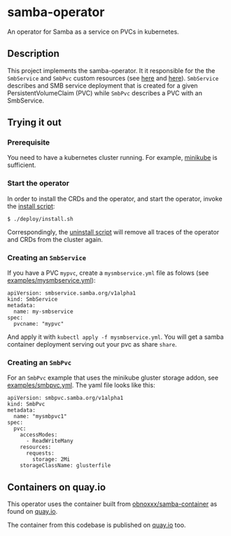 # samba-operator

An operator for Samba as a service on PVCs in kubernetes.

## Description

This project implements the samba-operator. It it responsible for the
the `SmbService` and `SmbPvc` custom resources
(see [here](deploy/crds/smbservice.samba.org_smbservice_crd.yaml)
and [here](deploy/crds/smbpvc.samba.org_smbpvc_crd.yaml)).
`SmbService` describes and SMB service deployment that is created
for a given PersistentVolumeClaim (PVC) while `SmbPvc` describes a PVC with an
SmbService.

## Trying it out

### Prerequisite

You need to have a kubernetes cluster running. For example,
[minikube](https://kubernetes.io/docs/setup/learning-environment/minikube/)
is sufficient.

### Start the operator

In order to install the CRDs and the operator, and start the operator,
invoke the [install script](deploy/install.sh):

```
$ ./deploy/install.sh
```

Correspondingly, the [uninstall script](deploy/uninstall.sh) will remove all
traces of the operator and CRDs from the cluster again.

### Creating an `SmbService`

If you have a PVC `mypvc`, create a `mysmbservice.yml` file as folows (see
		[examples/mysmbservice.yml](examples/mysmbservice.yml)):

```
apiVersion: smbservice.samba.org/v1alpha1
kind: SmbService
metadata:
  name: my-smbservice
spec:
  pvcname: "mypvc"
```

And apply it with `kubectl apply -f mysmbservice.yml`.
You will get a samba container deployment serving out your pvc as share `share`.

### Creating an `SmbPvc`

For an `SmbPvc` example that uses the minikube gluster storage addon, see
[examples/smbpvc.yml](examples/smbpvc1.yml). The yaml file looks like this:

```
apiVersion: smbpvc.samba.org/v1alpha1
kind: SmbPvc
metadata:
  name: "mysmbpvc1"
spec:
  pvc:
    accessModes:
      - ReadWriteMany
    resources:
      requests:
        storage: 2Mi
    storageClassName: glusterfile
```

## Containers on quay.io

This operator uses the container built from
[obnoxxx/samba-container](https://github.com/obnoxxx/samba-container)
as found on [quay.io](https://quay.io/repository/obnox/samba-centos8).

The container from this codebase is published on
[quay.io](https://quay.io/repository/obnox/samba-operator) too.
